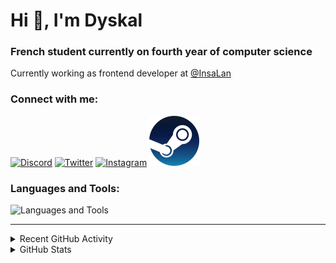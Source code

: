 # Hi 👋, I'm Dyskal

### French student currently on fourth year of computer science

Currently working as frontend developer at [@InsaLan](https://github.com/InsaLan)

### Connect with me:

[![Discord](https://skillicons.dev/icons?i=discord "@dyskal")](https://discordapp.com/users/200586202997325824)
[![Twitter](https://skillicons.dev/icons?i=twitter "@dyskal")](https://twitter.com/dyskal)
[![Instagram](https://skillicons.dev/icons?i=instagram "@dyskal")](https://instagram.com/dyskal)
[![Steam](./images/steam.svg "dyskal")](https://steamcommunity.com/id/dyskal/)

### Languages and Tools:
![Languages and Tools](https://skillicons.dev/icons?i=java,kotlin,spring,js,ts,vue,idea,linux,git&perline=3)

---

<details>
<summary>Recent GitHub Activity</summary>

<!--START_SECTION:activity-->


1. 💪 Opened PR [#13](https://github.com/pavankjadda/intellij-foldable-project-view/pull/13) in [pavankjadda/intellij-foldable-project-view](https://github.com/pavankjadda/intellij-foldable-project-view)
2. ❗ Opened issue [#1415](https://github.com/capricorn86/happy-dom/issues/1415) in [capricorn86/happy-dom](https://github.com/capricorn86/happy-dom)
3. 🗣 Commented on [#293](https://github.com/eslint-types/eslint-define-config/issues/293#issuecomment-2069211821) in [eslint-types/eslint-define-config](https://github.com/eslint-types/eslint-define-config)
4. 🔒 Closed issue [#293](https://github.com/eslint-types/eslint-define-config/issues/293) in [eslint-types/eslint-define-config](https://github.com/eslint-types/eslint-define-config)
5. ❗ Opened issue [#293](https://github.com/eslint-types/eslint-define-config/issues/293) in [eslint-types/eslint-define-config](https://github.com/eslint-types/eslint-define-config)
5. 🎉 Merged PR [#16](https://github.com/Dyskal/DiscordRP/pull/16) in [Dyskal/DiscordRP](https://github.com/Dyskal/DiscordRP)
6. 🎉 Merged PR [#17](https://github.com/Dyskal/TwitchPlayerOpener/pull/17) in [Dyskal/TwitchPlayerOpener](https://github.com/Dyskal/TwitchPlayerOpener)

<!--END_SECTION:activity-->

</details>

<details>
<summary>GitHub Stats</summary>

![GitHub Stats](https://github-readme-stats.vercel.app/api/top-langs?username=dyskal&show_icons=true&locale=en&layout=compact&card_width=445&langs_count=10&hide_borders=true)
![GitHub Stats](https://github-readme-stats.vercel.app/api?username=dyskal&show_icons=true&locale=en&include_all_commits=true&hide_borders=true)
</details>


